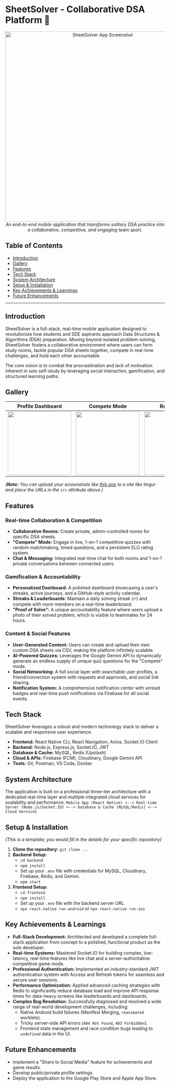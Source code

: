 # SheetSolver - Collaborative DSA Platform 🚀

<p align="center">
  <img src="https://res.cloudinary.com/dnrg0ji04/image/upload/v1758554754/WhatsApp_Image_2025-09-22_at_20.45.11_096cd3eb_waehjl.jpg" alt="SheetSolver App Screenshot" width="600"/>
  <br>
  <i>An end-to-end mobile application that transforms solitary DSA practice into a collaborative, competitive, and engaging team sport.</i>
</p>

## Table of Contents

- [Introduction](#introduction)
- [Gallery](#gallery)
- [Features](#features)
- [Tech Stack](#tech-stack)
- [System Architecture](#system-architecture)
- [Setup & Installation](#setup--installation)
- [Key Achievements & Learnings](#key-achievements--learnings)
- [Future Enhancements](#future-enhancements)

---

## Introduction

SheetSolver is a full-stack, real-time mobile application designed to revolutionize how students and SDE aspirants approach Data Structures & Algorithms (DSA) preparation. Moving beyond isolated problem-solving, SheetSolver fosters a collaborative environment where users can form study rooms, tackle popular DSA sheets together, compete in real-time challenges, and hold each other accountable.

The core vision is to combat the procrastination and lack of motivation inherent in solo self-study by leveraging social interaction, gamification, and structured learning paths.

## Gallery

| Profile Dashboard | Compete Mode | Room Details |
| :---: | :---: | :---: |
| <img src="URL_to_your_screenshot" width="200"/> | <img src="URL_to_your_screenshot" width="200"/> | <img src="URL_to_your_screenshot" width="200"/> |

*(**Note:** You can upload your screenshots like [this one]() to a site like Imgur and place the URLs in the `src` attribute above.)*

## Features

### **Real-time Collaboration & Competition**
- **Collaborative Rooms:** Create private, admin-controlled rooms for specific DSA sheets.
- **"Compete" Mode:** Engage in live, 1-on-1 competitive quizzes with random matchmaking, timed questions, and a persistent ELO rating system.
- **Chat & Messaging:** Integrated real-time chat for both rooms and 1-on-1 private conversations between connected users.

### **Gamification & Accountability**
- **Personalized Dashboard:** A polished dashboard showcasing a user's streaks, active journeys, and a GitHub-style activity calendar.
- **Streaks & Leaderboards:** Maintain a daily solving streak (🔥) and compete with room members on a real-time leaderboard.
- **"Proof of Solve":** A unique accountability feature where users upload a photo of their solved problem, which is visible to teammates for 24 hours.

### **Content & Social Features**
- **User-Generated Content:** Users can create and upload their own custom DSA sheets via CSV, making the platform infinitely scalable.
- **AI-Powered Quizzes:** Leverages the Google Gemini API to dynamically generate an endless supply of unique quiz questions for the "Compete" mode.
- **Social Networking:** A full social layer with searchable user profiles, a friend/connection system with requests and approvals, and social link sharing.
- **Notification System:** A comprehensive notification center with unread badges and real-time push notifications via Firebase for all social events.

## Tech Stack

SheetSolver leverages a robust and modern technology stack to deliver a scalable and responsive user experience.

-   **Frontend:** React Native CLI, React Navigation, Axios, Socket.IO Client
-   **Backend:** Node.js, Express.js, Socket.IO, JWT
-   **Database & Cache:** MySQL, Redis (Upstash)
-   **Cloud & APIs:** Firebase (FCM), Cloudinary, Google Gemini API
-   **Tools:** Git, Postman, VS Code, Docker

## System Architecture

The application is built on a professional three-tier architecture with a dedicated real-time layer and multiple integrated cloud services for scalability and performance.
`Mobile App (React Native) <--> Real-time Server (Node.js/Socket.IO) <--> Database & Cache (MySQL/Redis) <--> Cloud Services`

## Setup & Installation

*(This is a template; you would fill in the details for your specific repository)*

1.  **Clone the repository:** `git clone ...`
2.  **Backend Setup:**
    - `cd backend`
    - `npm install`
    - Set up your `.env` file with credentials for MySQL, Cloudinary, Firebase, Redis, and Gemini.
    - `npm start`
3.  **Frontend Setup:**
    - `cd frontend`
    - `npm install`
    - Set up your `.env` file with the backend server URL.
    - `npx react-native run-android` or `npx react-native run-ios`

## Key Achievements & Learnings

-   **Full-Stack Development:** Architected and developed a complete full-stack application from concept to a polished, functional product as the sole developer.
-   **Real-time Systems:** Mastered Socket.IO for building complex, low-latency, real-time features like live chat and a server-authoritative competitive game mode.
-   **Professional Authentication:** Implemented an industry-standard JWT authentication system with Access and Refresh tokens for seamless and secure user sessions.
-   **Performance Optimization:** Applied advanced caching strategies with Redis to significantly reduce database load and improve API response times for data-heavy screens like leaderboards and dashboards.
-   **Complex Bug Resolution:** Successfully diagnosed and resolved a wide range of real-world development challenges, including:
    -   Native Android build failures (Manifest Merging, `reanimated` worklets).
    -   Tricky server-side API errors (`404 Not Found`, `403 Forbidden`).
    -   Frontend state management and race condition bugs leading to `undefined` data in the UI.

## Future Enhancements
-   Implement a "Share to Social Media" feature for achievements and game results.
-   Develop public/private profile settings.
-   Deploy the application to the Google Play Store and Apple App Store.